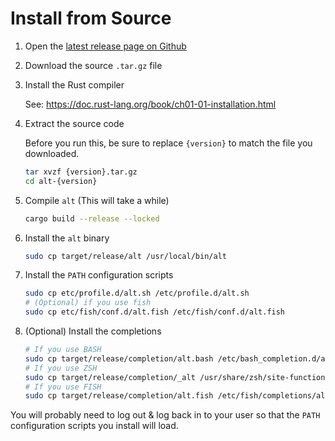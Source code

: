 # Install from Source

1.  Open the [latest release page on Github][latest-release]
1.  Download the source `.tar.gz` file
1.  Install the Rust compiler

    See: <https://doc.rust-lang.org/book/ch01-01-installation.html>

1.  Extract the source code

    Before you run this, be sure to replace `{version}` to match the file you
    downloaded.

    ```sh
    tar xvzf {version}.tar.gz
    cd alt-{version}
    ```

1.  Compile `alt` (This will take a while)

    ```sh
    cargo build --release --locked
    ```

1.  Install the `alt` binary

    ```sh
    sudo cp target/release/alt /usr/local/bin/alt
    ```

1.  Install the `PATH` configuration scripts

    ```sh
    sudo cp etc/profile.d/alt.sh /etc/profile.d/alt.sh
    # (Optional) if you use fish
    sudo cp etc/fish/conf.d/alt.fish /etc/fish/conf.d/alt.fish
    ```

1.  (Optional) Install the completions

    ```sh
    # If you use BASH
    sudo cp target/release/completion/alt.bash /etc/bash_completion.d/alt.bash
    # If you use ZSH
    sudo cp target/release/completion/_alt /usr/share/zsh/site-functions/_alt
    # If you use FISH
    sudo cp target/release/completion/alt.fish /etc/fish/completions/alt.fish
    ```

You will probably need to log out & log back in to your user so that the `PATH`
configuration scripts you install will load.

[latest-release]: https://github.com/dotboris/alt/releases/latest
